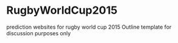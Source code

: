 # RugbyWorldCup2015
prediction websites for rugby world cup 2015
Outline template for discussion purposes only 
